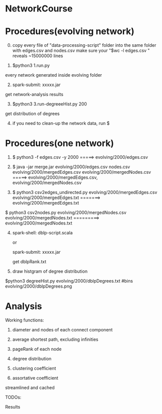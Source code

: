 # NetworkCourse

# Procedures(evolving network)
0) copy every file of "data-processing-script" folder into the same folder with edges.csv and nodes.csv
make sure your "$wc -l edges.csv " reveals ~15000000 lines

1) $python3 1.run.py

every network generated inside evolving folder

2) spark-submit: xxxxx.jar

get network-analysis results

3) $python3 3.run-degreeeHist.py 200

get distribution of degrees

4) if you need to clean-up the network data, run $

# Procedures(one network)

1. $ python3 -f edges.csv -y 2000 =====>  evolving/2000/edges.csv

2. $ java -jar merge.jar evolving/2000/edges.csv nodes.csv evolving/2000/mergedEdges.csv evolving/2000/mergedNodes.csv =====> evolving/2000/mergedEdges.csv, evolving/2000/mergedNodes.csv

3. $ python3 csv2edges_undirected.py evolving/2000/mergedEdges.csv evolving/2000/mergedEdges.txt =======>  evolving/2000/mergedEdges.txt

$ python3 csv2nodes.py evolving/2000/mergedNodes.csv evolving/2000/mergedNodes.txt  =========>   evolving/2000/mergedNodes.txt

4. spark-shell: dblp-script.scala
   
   or
   
   spark-submit: xxxxx.jar
   
   get dblpRank.txt
   
5. draw histgram of degree distribution
 
  $python3 degreeHist.py evolving/2000/dblpDegrees.txt #bins evolving/2000/dblpDegrees.png
     

# Analysis

Working functions: 

1. diameter and nodes of each connect component

2. average shortest path, excluding infinities

3. pageRank of each node

4. degree distribution

5. clustering coefficient

6. assortative coefficient

streamlined and cached

TODOs:

Results
